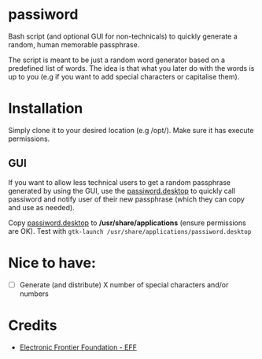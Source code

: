 # passiword
Bash script (and optional GUI for non-technicals) to quickly generate a random, human memorable passphrase.

The script is meant to be just a random word generator based on a predefined list of words. The idea is that what you later do with the words is up to you (e.g if you want to add special characters or capitalise them).

# Installation
Simply clone it to your desired location (e.g /opt/). Make sure it has execute permissions.

## GUI
If you want to allow less technical users to get a random passphrase generated by using the GUI, use the [passiword.desktop](passiword.desktop) to quickly call passiword and notify user of their new passphrase (which they can copy and use as needed).

Copy [passiword.desktop](passiword.desktop) to **/usr/share/applications** (ensure permissions are OK). Test with `gtk-launch /usr/share/applications/passiword.desktop`

# Nice to have:
- [ ] Generate (and distribute) X number of special characters and/or numbers

# Credits
- [Electronic Frontier Foundation - EFF](https://www.eff.org/deeplinks/2016/07/new-wordlists-random-passphrases)

